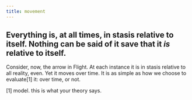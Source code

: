 ```yaml
---
title: movement
---
```


## Everything is, at all times, in stasis relative to itself. Nothing can be said of it save that it *is* relative to itself.

Consider, now, the arrow in Flight. At each instance it is in stasis relative to all reality, even. Yet it moves over time. It is as simple as how we choose to evaluate[1] it: over time, or not.


[1] model. this is what your theory says.
